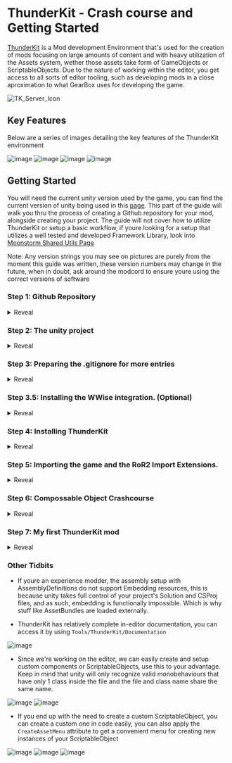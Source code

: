 # ThunderKit - Crash course and Getting Started

[ThunderKit](https://github.com/PassivePicasso/ThunderKit) is a Mod development Environment that's used for the creation of mods focusing on large amounts of content and with heavy utilization of the Assets system, wether those assets take form of GameObjects or ScriptableObjects. Due to the nature of working within the editor, you get access to all sorts of editor tooling, such as developing mods in a close aproximation to what GearBox uses for developing the game.

![TK_Server_Icon](https://github.com/user-attachments/assets/266bad9c-96ef-4173-a88f-9478b732f481)

## Key Features

Below are a series of images detailing the key features of the ThunderKit environment

![image](https://github.com/user-attachments/assets/4484c388-cfcb-46a6-8f8b-c5d4b0517e51)
![image](https://github.com/user-attachments/assets/68c84bfa-e96f-4197-ab50-a651767f0d06)
![image](https://github.com/user-attachments/assets/156b8ae8-c080-4912-83d5-21c4c9cfe466)
![image](https://github.com/user-attachments/assets/f21db46c-aca1-4c0c-b2e3-6661d3dc0e3e)

## Getting Started

You will need the current unity version used by the game, you can find the current version of unity being used in this [page](https://risk-of-thunder.github.io/R2Wiki/Mod-Creation/Unity-Version/). This part of the guide will walk you thru the process of creating a Github repository for your mod, alongside creating your project. The guide will not cover how to utilize ThunderKit or setup a basic workflow, if youre looking for a setup that utilizes a well tested and developed Framework Library, look into [Moonstorm Shared Utils Page]()

Note: Any version strings you may see on pictures are purely from the moment this guide was written, these version numbers may change in the future, when in doubt, ask around the modcord to ensure youre using the correct versions of software

### Step 1: Github Repository

<details><summary>Reveal</summary>
<p>

This part of the guide asumes youre utilizing a GitGUI, such as [GithubDesktop](https://desktop.github.com/download/)

1. Create and Initialize your repository

Keep in mind, you MUST select the Unity .gitignore, the gitignore file ignores key entries that are excluded from your project to lower the overall size of the repo on the github servers.

![image](https://github.com/user-attachments/assets/21e24a21-c832-4a92-a6d0-add3517677ef)

2. Modify the GitIgnore

The .gitignore file can be modified to ignore more specific files and assets, it is recommended to modify the following entries:

* Remove the beginning '/' character on all paths. this only applies if '/' is the first character of the path.

![image](https://github.com/user-attachments/assets/62cae4c5-60ec-4c7a-8029-ad323c962d02)

Should now look like the next image.

![image](https://github.com/user-attachments/assets/68032677-5b77-4c75-ab40-f9f4ce91425a)

We now have a very basic git repository for our mod using ThunderKit. Now we can proceed to create the project.

</p>
</details>


### Step 2: The unity project

<details><summary>Reveal</summary>
<p>

1. Create a new unity project using the current version of unity. Make sure to utilize the Built In render pipeline option, as Risk of Rain 2 does not use neither the Universal or High Definition render pipelines.

![image](https://github.com/user-attachments/assets/882a6b0a-0034-4137-a8f8-d1accdaade91)

2. Once the project is created you should only have a *couple* of changed files, (Less than 100). if more than 100, or more than a 1000 files are changed, make sure your gitignore file is properly confiured.

![image](https://github.com/user-attachments/assets/6dd94a49-1376-4b22-9862-a5425888d8c2)

</p>
</details>

### Step 3: Preparing the .gitignore for more entries

<details><summary>Reveal</summary>
<p>

You may want to modify your gitignore further to contain the following entries. You can replace the substring `<PROJECT_NAME>` with your project's name

    #Ensures RoR2 assemblies are not redistributed accidentally
    <PROJECT_NAME>/[Pp]ackages/[Rr]isk of Rain 2/*.dll
    <PROJECT_NAME>/[Pp]ackages/[Rr]isk of Rain 2/[Pp]lugins/*.dll
    
    #Client side only thunderkit related files.
    <PROJECT_NAME>/Assets/ThunderKitSettings/EditorInspectorSettings.asset
    <PROJECT_NAME>/Assets/ThunderKitSettings/RoR2.asset
    <PROJECT_NAME>/Assets/ThunderKitSettings/Logs/*
    <PROJECT_NAME>/Assets/ThunderKitSettings/ThunderKit Extensions.asset
    <PROJECT_NAME>/ThunderKit/
    
    #Ensures mod dependencies such as R2API and others are not explicitly added to the github repository to avoid unecesary redistribution
    SS2-Project/Packages/*
    !SS2-Project/Packages/packages-lock.json
    !SS2-Project/Packages/manifest.json

</p>
</details>

### Step 3.5: Installing the WWise integration. (Optional)

<details><summary>Reveal</summary>
<p>

As you may already know, RoR2 utilizes Audiokinetic's Wwise as its audio engine. Integrating wwise into your unity project lets you utilize key Wwise components and features properly during your mod's development. Ask around in the modding discord server for the current wwise version. This step is optional and not mandatory for developing mods with thunderkit.

![image](https://github.com/user-attachments/assets/3d498c34-2af6-4877-96f3-4ab29c1f5a6a)

1. Open the Audiokinetic launcher, and click on the "Unity" section. Locate your unity project and hit "Integrate Wwise in project"

![image](https://github.com/user-attachments/assets/884b3414-13da-440c-ae4a-25e920b1147e)

2. Integrate wwise into the project utilizing the current wwise version, ask around in modcord if you do not know which version we're using.

![image](https://github.com/user-attachments/assets/c7864341-d010-425b-8e51-75b179dd54d9)
![image](https://github.com/user-attachments/assets/a102e853-8e32-4fea-bc07-64fb3be4398d)

3. Once completed, the wwise integration package has been installed.

![image](https://github.com/user-attachments/assets/9f6f5f37-8517-4a08-8566-aed35767dcaf)

4. On the project's root folder, you'll see two zip files, these two zip files can be deleted safely to reduce the size of the repository

![image](https://github.com/user-attachments/assets/11432da4-33c1-41e7-8055-4571b01d5514)

</p>
</details>

### Step 4: Installing ThunderKit

<details><summary>Reveal</summary>
<p>

1. Open the unity project, go to ``Window/Package Manager`` to open the Unity Package Manager

![image](https://github.com/user-attachments/assets/46ac15bd-6def-4221-a3dc-f6df50c74ade)

2. Go to the [ThunderKit Repository](https://github.com/PassivePicasso/ThunderKit). Taking a look at the website you can see a big green ``<> Code`` button. Clicking it and then clicking the copy url button will copy the link to the repository.

![image](https://github.com/user-attachments/assets/c4c098a9-05d6-4e2b-89df-3dd2b0ec089e)

3. On the Package Manager window, hit the ``+`` button, and click the ``Add package from Git URL...`` option

![image](https://github.com/user-attachments/assets/7562cea9-2d0a-4bc1-84e7-2f4ba00d2159)

4. Paste the git URL copied beforehand. As a side note, it is recommeneded to install only the latest tagged release from the repository. To install a specific release tag, append the Tag's name preceded by a ``#`` character.

For example, to download the version 9.1.0 of ThunderKit to your project, you must use the git url ``https://github.com/PassivePicasso/ThunderKit.git#9.1.0``

![image](https://github.com/user-attachments/assets/170d6309-0eb6-4f24-834f-84fdc59815b2)

5. Once the package installs, its settings window should appear, thunderkit has been installed.

![image](https://github.com/user-attachments/assets/cefcc3f1-ae21-408f-9b99-e4e0afe023ed)

</p>
</details>

### Step 5: Importing the game and the RoR2 Import Extensions.

<details><summary>Reveal</summary>
<p>

On a Thunderkit Context, we call a "Game Import" the process of importing the game's assemblies into our thunderkit project, this process is what allows us to utilize ThunderKit to the fullest by using the game's actual assemblies for development.

![image](https://github.com/user-attachments/assets/ec961fac-04b9-4a64-b53e-add98eea1ccc)

By default, ThunderKit comes with a set of basic import steps that are required for succesful game import, however, on Risk of Rain 2, we require extra import steps, we will achieve these steps by utilizing the RoR2 Importer Extensions

1. Open once again the Package Manager window by going to ``Window/Package Manager``

2. Go to the [RoR2 Import Extensions](https://github.com/risk-of-thunder/RoR2ImportExtensions) repository, and download, and install the latest version of the package.

3. Once the import extensions package is open, travel to ``Assets/ThunderKitSettings`` and delete the ``ImportConfiguration`` asset. This asset will be created automatically post deletion.

![image](https://github.com/user-attachments/assets/1a7de857-dc90-4c97-bb90-5e883370eafb)

4. Close the Thunderkit Settings window if its opened. Then open it again and traverse to the Import Configuration section. You should see an expanded selection of import steps.

![image](https://github.com/user-attachments/assets/a581c855-2db9-47b0-a5fb-d48b67b293ec)

Here's an indepth table with what each step does.

| Import Step | Description |
|--|--|
| Check Unity Version | Ensures the unity editor version matches the game's unity version. This exists mostly for debugging and utilizing thunderkit with a mismatch unity version is unsuported. |
| Disable Assembly Updater | Disables the assembly updater, this is to avoid unity updating managed libraries that should not be modified which can cause issues. |
| PostProcessing Unity Package Installer | Installs the Postprocessing unity package, useful if youre looking for adding custom post processing |
| Assembly Publicizer | Publicizes the listed assembly names, making all the fields public and removing their read only identifiers. fields that become public via the publicizer are marked as not serializable, keeping the inspector look intact. |
| MMHook Generator | Generates MMHook assemblies based off the listed assembly names, allowing you to easily hook game code to inject your custom code. |
| Import Assemblies | Imports the game's assemblies, this step is required to be enabled for the publicizer and mmhook generators to work properly. |
| Import Project Settings | Import the game's project settings, it is recommended to import all project settings |
| Set Deferred Shading | Sets the rendering path for all Graphics Tiers to Deferred |
| Create Game Package | Creates a new ``package.json`` file for the game's assemblies, leaving this disabled will cause the game's assemblies to not be detected by unity |
| Import Addressable Catalog | Imports the Addressable Catalog, also enables the Addressable Browser |
| Configure Addressable Graphics Settings | Assigns teh Risk of Rain 2 Deferred Shading and DeferredReflectionCustom shaders in the AddressableGraphicsSettings and by proxy in the project's Graphic Settings |
| Ensure RoR2 Thunderstore Source | Ensures the creation of a Thunderstore Source for Risk of Rain 2, allowing you to install external mods for cross compatibility |
| Install Bepinex | Installs BepInEx to your project, alongside its dependencies. |
| R2API Submodule Installer | Allows you to select specific R2API Submodules to install to the project. |
| Install RoR2MultiplayerHLAPI | Installs the RoR2MultiplayerHLAPI fork of the Unity HLAPI. allowing for networking procedures for your mod |
| Install RoR2 Editor Kit | Installs RoR2EditorKit, which contains a plethora of utilities and inspectors for developing mods. |
| Get Bitness | Obtains the "Bitness" of the game. (Wether the game runs on 32 or 64 bits) |
| Beep | Unity will play a system beep sound to inform the import is complete |
| Prompt Restart | Once the import process is complete, unity will prompt for a project restart for stability reasons |


5. Once your import configuration is configured, go to the ThunderKit Settings option

![image](https://github.com/user-attachments/assets/de18978e-20a1-4488-827c-680cf8a12d77)

6. Hit Browse and select the game's executable. Once the executable is selected, click "Import" to begin the import process.

7. You may be prompted to disbale the assembly updater, click "Restart Project"

![image](https://github.com/user-attachments/assets/aa4d64b1-b82a-42c8-8547-54e231c47e58)

8. The import has begun, please keep in mind that importing the game takes time, patience is key You may see CMD windows poping up, this is _**Normal**_ and not a cause for concern

9. Once the import process is complete, you may be prompted to restart the project for stability reasons, it is recommended to restart it.

![image](https://github.com/user-attachments/assets/fe935e4e-81ab-492f-a07d-249c811436b0)

10. If you integrated wwise, you may notice some errors related to duplicate assemblies. You'll need to manually delete the following assemblies from the project:

    Packages/riskofrain2/plugins/AkSoundEngine.dll
</p>
</details>

### Step 6: Compossable Object Crashcourse

<details><summary>Reveal</summary>
<p>

Before we start creating a simple mod, it is EXTREMELY important to understand the concept of Compossable Objects within ThunderKit.

Creating mods in ThunderKit utilizes it's setups for managing and handling mod identity and deployment, this is done via whats known as the "Manifest" and "Pipelines", which are "Compossable Objects"

A Compossable Object, in this case, is a custom ScriptableObject that contains internal scriptable objects that "Compose" the main element. its used to contain large amount of compossable and modifiable data. Each main Compossable Object has a Compossable Element.

| Compossable Object | Compossable Element |
|--|--|
| Pipeline | Pipeline Job |
| Manifest | Manifest Datum |
| Path Reference | Path Component |

1. Manifest and Manifest Datum

As explained before, a Manifest's Compossable Element is a "Manifest Datum". A manifest datum always has a "Staging Paths" field. This field is utilized by ThunderKit to know where to "Stage" the manifest's data during the building process. It is recommended to use the default staging paths unless you want to create a more sophisticated build setup.

Below is a table that has all of the default datum types and a description of them

| Datum Type | Description |
|--|--|
| Manifest Identity | This is the main datum all manifests have, and it describes the ``manifest.json`` of your mod which will be used during the upload to thunderstore. Contains metadata such as the Author, the name of the mod, it's description, the version, and a list of Manifest Depencencies. Which ThunderKit will use to construct a valid ``manifest.json`` for Thunderstore. |
| Assembly Definitions | A Datum that represents assemblies of your mod, you can specify multiple assemblies for your mod, for more information on Assembly Definitions, check the manual entry [here](https://docs.unity3d.com/2021.3/Documentation/Manual/ScriptCompilationAssemblyDefinitionFiles.html) |
| Asset Bundle Definitions | A Datum that represents ASsetBundles for your mod, you can specify multiple assetbundles for your mod, and you can specify specific assets for your mod's bundle. If you specify a folder, all of the folder's contents and subfolders will be added to the specified Assetbundle. |
| Files | A generic datum used to contain extra files for your mod, these files can be staged in specific folders, and as such can be used to copy over a myriad of files such as language files, manifest files such as the mod's icon, readme and changelog, etc. |
| ThunderStore Data | A Datum that's used to hold your mod's github url. |
| Unity Packages | A Datum thats used to relate specific unity asset packages with your mod, this is rarely used in a modding context. |

2. Pipeline and Pipeline Job

A Pipeline compossable element is composed by PipelineJobs. A Pipeline in this case is a Scriptable Object thats used to execute complex code routines that act upon data held by a Manifest. You can think of the Manifest as pure data held that contains the metadata of a mod, and a Pipeline as code pieces that execute specific actions related to the manifest's data.

The pipeline by default has a single field, called the "Manifest" this is the main manifest that the pipeline will process. You can also set a Quick access to the pipeline to have access to it from the top toolbar.

Pipeline job execution is *Sequential*, meaning that the compossable element at index 0 will be the first job to run, then the index 1 will be next, so on and so forth.

![image](https://github.com/user-attachments/assets/9b58207d-65a9-49aa-b045-2ca43c62e846)

Pipeline job execution is *Sequential*, meaning that the compossable element at index 0 will be the first job to run, then the index 1 will be next, so on and so forth.

Below is a table that has all of the default Pipeline Job types and a description of them

| Pipeline Job Type | Description |
|--|--|
| Apply Patch | Applies a bsDiff patch file to an assembly to patch its managed code, this is rarely used in a modding context. |
| Create Patch | Creates a bsDiff patch based off an old assembly and a modified one, this is rarely used in a modding context. |
| Copy | A pipeline job thats used to copy over files and directories. |
| Delete | A pipeline job thats used to delete files and directories. |
| Execute Pipeline | A Pipeline job that executes another pipeline and awaits for its completion, this can be used to create complex deployment pipelines. |
| Execute Process | A Pipeline job that executes a executable as a process and awaits for its completion, this is rarely used in a modding context. |
| Stage Assemblies | A Pipeline job that stages the assemblies associated with the manifest. This staging process builds the assembly. You can specify wether to mark it as a release build or a debug build, allowing you to utilize conditional compilation |
| Stage AssetBundles | A pipeline job that stages the assetbundles associated with the manifest. This staging process builds the assetbundles. |
| Stage Dependencies | A Pipeline job that stages the dependencies associated with the manifest. you can specify a black list |
| Stage Manifest Files | A Pipeline job that stages any manifest datum of type "Files". this can be used to stage things like langauge files, changelogs, readmes, icons, etc. |
| Stage Thunderstore Manifest | A Pipeline job that stages your manifest's ``manifest.json`` file, allowing you to easily upload your mod to thunderstore.  |
| Stage Unity Packages | A Pipeline job that stages your manifest's Unity Asset Packages, this is rarely used in a modding context. |
| Zip | A Pipeline job that Zips a specific source folder and creates a zip file, this can be used to easily generate a .zip file ready for upload to thunderstore. |

3. Path Reference and Path Components

A PathReference compossable element is composed by PathComponents, these are used to create and represent complex path representations that are created when requested. You may notice during the previous two sections that some compossable elements have strings that are surrounded by ``<>``. In a ThunderKit context, a path stirng that's surrounded by ``<>`` means that the pipeline or manifest is requesting for a PathReference that has the name within the ``<>``. For example, You may notice that the Stage AssetBundles pipeline job has a BundleArtifactPath with it's default value set to ``<AssetBundleStaging>``.

![image](https://github.com/user-attachments/assets/2decfe41-462f-456f-ba1f-491cec5b86f2)

This in turn, represents this specific Path Reference, which will be used to construct the full path during the pipeline job where the asset bundles will be created.

![image](https://github.com/user-attachments/assets/486fbd7e-d7e5-42d2-8095-7faa0c18f10d)

The creation of a Path from a Path Reference and its components is *Sequential*, meaning that the Path Component at index 0 will be the root path, then the next component will be combined with the previous component, so on and so forth.

Below is a table that has all of the default PathComponent types and a description of them
| Path Component Type | Description |
|--|--|
| Asset Reference | Marks that an asset's path should be part of the generated path. |
| Constant | A Constant value, this can be either a complete path or part of a path, such as a folder name |
| Find Directory | Finds a specified directory with a specified pattern on ``path``, and uses that directory as part of the path generation. |
| Find File | Finds a specified file with a specified pattern on ``path``, and uses that file as a part of the path generation. |
| Game Executable | Returns the path to the game's executable, as dictated on the ThunderKit Settings. |
| Game Path | Returns the path to the game's main directory, as dictated on the ThunderKit Settings. |
| Manifest Name | Returns the name of the manifest, this is usually used within pipelines |
| Manifest Version | Returns the version string of the manfiest, this is usually used within pipelines |
| Output Reference | Returns the computed output of a specified Path Reference. |
| Path Component | Returns an empty string, might be unintented |
| Registry Lookup | Returns a specific key's value from the system's registry |
| Resolver | Given a specified ``<PathReference>``, return its resolved output |
| ThunderKit Root | Returns the main ThunderKit root folder, which is located in ``Project Root/ThunderKit`` |
| Working Directory | Returns the main project's root folder. |

</p>
</details>

### Step 7: My first ThunderKit mod

<details><summary>Reveal</summary>
<p>

Now that we have a very basic grasp of compossable objects, we will begin creating a very simple mod that adds an ItemDef which increases all out stat multipliers by .1

This part of the project will utilize the unofficial editor extension "RoR2EditorKit", as it contains a wizard that will create basically all of the boilerplate for us. If you did not install RoR2EditorKit or you left it's import step disabled, you can manually install it using it's [github repository](https://github.com/risk-of-thunder/RoR2EditorKit/tree/main) the same way you installed ThunderKit and the Importer Extensions.

1. Go to ``Tools/RoR2EditorKit/Wizards/Mod``, click it and the Mod creator wizard will open.

![image](https://github.com/user-attachments/assets/706e6ac2-422a-4f23-9691-0eee5b49dd97)

2. The window will open, in this window you can fill out your mod's metadata. You can also tick on the "Add R2API Assemblies" option to add all R2API assemblies to your mod. You can also add more Precompiled Assemblies by adding them using the Precompiled Assembly References list.

![image](https://github.com/user-attachments/assets/7fd4383e-41bc-42fe-891b-fa16a23db15d)

3. Once configured, hit Run Wizard. once it completes, close the wiszard and go to your newly created folder where your mod resides. If your classes are missing, reimport the mod's folder by right clicking it and selecting "Reimport"

![image](https://github.com/user-attachments/assets/d053a27e-3bfc-4b46-b6b2-ef15c387199f)

You may appreciate a couple of new files in the folder.

| File/Folder Name | Description |
|--|--|
| Assets (folder) | A folder where your mod's assets are located, your mod's AssetBundle will be built from this folder. Keep in mind that as its a folder, any assets and sub-folders will be included to the final AssetBundle. |
| CHANGELOG.md | A MarkDown file that represents your mod's ChangeLog, this is optional in the ZIP file we'll upload to thunderstore eventually. |
| icon.png | Your mod's Icon, which will be used on thunderstore, make sure to update it because by default it'll just reuse RoR2EK's icon |
| <ModName>.asmdef | This is your main mod's assembly definition, it's what tells unity to create a new CSProj for modifying and creating your assembly. Due to the wizard, it already has defined all the necesary assembly references. |
| <ModName>ContentProvider.cs | This is your mod's IContentPackProvider class, this will be used to load your mod's content into the game (IE: Items, Bodies, Equipments, etc) |
| <ModName>Main.cs | This is your mod's Main class that inherits from BaseUnityPlugin, it contains a simple singleton pattern to get access to its instance alongside logging methods. Due to the wizard, it already has defined all the necesary BepInDependencies for your mod. |
| <ModName>Manifest.asset | This is your mod's Manifest asset configured to the bare minimum of datums, with all the required mod dependencies. It already defines your mod's assetbundle, your mod's assembly, files for the plugin and the Thunderstore URL|
| README.md | This is your mod's README file, general information about what your mod does should be here. |

4. To begin our item, we need to create both an ExpansionDef and an ItemDef, unlike the regular way of creating these using ``ScriptableObject.CreateInstance<T>()``, in ThunderKit we can create these ScriptableObjects as actual assets in our project. To do this, Right click the project window, and traverse to "Create", in there you can see further options, go to "RoR2" and you'll have access to all of RoR2's ScriptableObjects.

(Do not actually use raw strings for the tokens, you can find guides regarding language elsewhere.)

![image](https://github.com/user-attachments/assets/8ab041c3-1aa1-46b2-9810-927f284f898d)

5. This is the bare minimum of assets for our item to work, now comes loading our assets in code to create our ContentPack, and then give actual behaviours to our item. Open your ContentProvider class. Inside ``LoadStaticContentAsync`` our mod is loading our AssetBundle, after the ``while`` loop, we need to load both our ExpansionDef and ItemDef. And afterwards, add it to our ContentPack.

![image](https://github.com/user-attachments/assets/84ff6d25-f4c1-45ae-8b2c-95b397d4fd18)

6. Now that we're adding our content to our ContentPack, we need to program the behaviour, inside ``FinalizeAsync`` we can run code that will be executed once all ContentPacks have been initialized. increasing stats with our item is done via R2API's RecalculateStatsAPI

![image](https://github.com/user-attachments/assets/8c35e765-c47d-4192-9628-b50d7578f74c)

7. Our item is done, now we need to build our mod. For building, we will utilize a Pipeline. Right click the project setting, and go to ``ThunderKit/Pipeline``

![image](https://github.com/user-attachments/assets/2e2ec6c9-c59f-4390-b50b-4af6901bdeaf)

8. We now need to add our pipeline jobs to our pipeline, remember that jobs are run sequentially, this is what I Personally recommend. You will also need to create a new Path reference which will be used to tell thunderkit where to copy our built mod.

This is what our pipeline is doing:

    I. Build and Stage the selected manifest (ours)'s Assemblies, using a Release flag and staging debug databases for logging purposes.
    II. Build and Stage the selected manifest (ours)'s AssetBundles, utilizing no compression and building for Windows
    III. Stage the selected manifest (ours)'s Files. (README, CHANGELOG, icon, etc)
    IV. Stage the selected manifest (ours)'s manifest.json file
    V. Copy all of the selected manifest (ours)'s file located within "ManifestPluginStaging" to "DeploymentFolder"

![image](https://github.com/user-attachments/assets/bd2f48e7-5898-4c9c-9c06-bcf50cc082bd)

9. Deployment folder in this case refers to a PathReference, its where ThunderKit will deploy our mod. this is what i usually do:

Basically, this tells thunderkit to use the specified constant string (in this case, the path to my R2ModMan profile's plugins folder). And paste the files inside a folder that has our manifest's name.-

![image](https://github.com/user-attachments/assets/3952b5d1-01d1-4bca-aec3-d7757db9f4ef)

10. We are now ready to build our mod, select our pipeline and hit "Execute"

![image](https://github.com/user-attachments/assets/0a57d447-5412-4cc8-8174-f78a5d5be98a)

11. Our mod is built and has been staged into the plugins folder! download your dependencies and test it out!

![image](https://github.com/user-attachments/assets/60b622ce-bbab-41e2-bb31-e6d6ee293fad)
![image](https://github.com/user-attachments/assets/dffa328b-54a7-421d-9ea0-b082b6e93fc8)
![image](https://github.com/user-attachments/assets/b801d49e-860f-4b56-9d62-834be371a7d0)

</p>
</details>

### Other Tidbits

* If youre an experience modder, the assembly setup with AssemblyDefinitions do not support Embedding resources, this is because unity takes full control of your project's Solution and CSProj files, and as such, embedding is functionally impossible. Which is why stuff like AssetBundles are loaded externally.

* ThunderKit has relatively complete in-editor documentation, you can access it by using ``Tools/ThunderKit/Documentation``

![image](https://github.com/user-attachments/assets/c1788b6b-64ed-463d-9635-58ff86f070d1)

* Since we're working on the editor, we can easily create and setup custom components or ScriptableObjects, use this to your advantage. Keep in mind that unity will only recognize valid monobehaviours that have only 1 class inside the file and the file and class name share the same name.

![image](https://github.com/user-attachments/assets/4bd0035b-f91f-4471-b0dc-5cf6d922121f)
![image](https://github.com/user-attachments/assets/173f3e29-efe0-4237-9f82-508575a4ca2d)

* If you end up with the need to create a custom ScriptableObject, you can create a custom one in code easily, you can also apply the ``CreateAssetMenu`` attribute to get a convenient menu for creating new instances of your ScriptableObject

![image](https://github.com/user-attachments/assets/b128d114-0ee2-4d5f-8000-29c739d19030)
![image](https://github.com/user-attachments/assets/852353ed-6322-4d20-8d19-fefeea1a85aa)
![image](https://github.com/user-attachments/assets/92eeb417-910d-49ed-a312-6c218f54a77b)